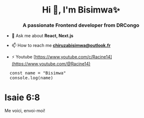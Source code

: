 
<h1 align="center">Hi 👋, I'm Bisimwa✨</h1>
<h3 align="center">A passionate Frontend developer from DRCongo</h3>

- 💬 Ask me about **React, Next.js**

- 📫 How to reach me **chiruzabisimwa@outlook.fr**
- ⚡ Youtube [https://www.youtube.com/c/Racine14](https://www.youtube.com/@Racine14)

<pre>
  const name = "Bisimwa"
  console.log(name)
</pre>

<h1>Isaie 6:8</h1>
<p>Me voici, envoi-moi!</p>
